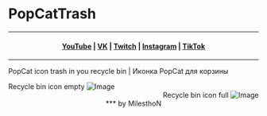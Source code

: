 # PopCatTrash
***
<h4 align="center"> <a href="https://www.youtube.com/channel/UCy2JxQdX8dT2Tbj4ykUkqFw" target=“_blank”>YouTube</a> | <a href="https://VK.com/id180544766" target="_blank">VK</a> | <a href="https://Twitch.tv/mmichaelKo" target="_blank">Twitch</a> | <a href="https://Instagram.com/mmichaelKo" target="_blank">Instagram</a> | <a href="https://TikTok.com/@mmichaelko" target="_blank">TikTok</a> </h4>

***

PopCat icon trash in you recycle bin | Иконка PopCat для корзины

<div align="left">
Recycle bin icon empty

<img alt="Image" src="https://github.com/milesthon/PopCatTrash/blob/main/empty.ico"/>

<div align="right">
Recycle bin icon full  

<img alt="Image" src="https://github.com/milesthon/PopCatTrash/blob/main/full.ico"/>

<div align="center">
***
by MilesthoN
